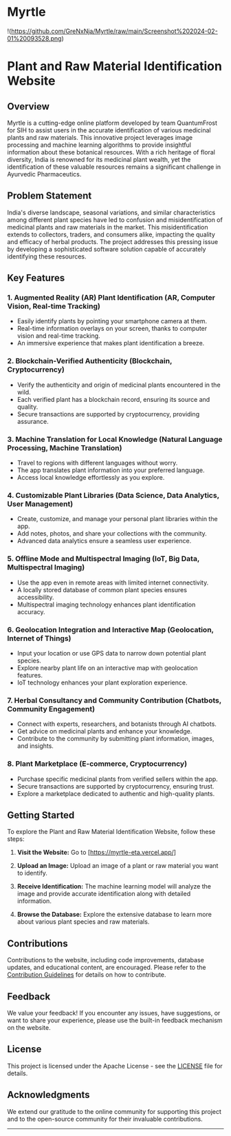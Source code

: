 # Myrtle
!(https://github.com/GreNxNja/Myrtle/raw/main/Screenshot%202024-02-01%20093528.png)


# Plant and Raw Material Identification Website

## Overview

Myrtle is a cutting-edge online platform developed by team QuantumFrost for SIH to assist users in the accurate identification of various medicinal plants and raw materials. This innovative project leverages image processing and machine learning algorithms to provide insightful information about these botanical resources. With a rich heritage of floral diversity, India is renowned for its medicinal plant wealth, yet the identification of these valuable resources remains a significant challenge in Ayurvedic Pharmaceutics.

## Problem Statement

India's diverse landscape, seasonal variations, and similar characteristics among different plant species have led to confusion and misidentification of medicinal plants and raw materials in the market. This misidentification extends to collectors, traders, and consumers alike, impacting the quality and efficacy of herbal products. The project addresses this pressing issue by developing a sophisticated software solution capable of accurately identifying these resources.

## Key Features

### 1. Augmented Reality (AR) Plant Identification (AR, Computer Vision, Real-time Tracking)

- Easily identify plants by pointing your smartphone camera at them.
- Real-time information overlays on your screen, thanks to computer vision and real-time tracking.
- An immersive experience that makes plant identification a breeze.

### 2. Blockchain-Verified Authenticity (Blockchain, Cryptocurrency)

- Verify the authenticity and origin of medicinal plants encountered in the wild.
- Each verified plant has a blockchain record, ensuring its source and quality.
- Secure transactions are supported by cryptocurrency, providing assurance.

### 3. Machine Translation for Local Knowledge (Natural Language Processing, Machine Translation)

- Travel to regions with different languages without worry.
- The app translates plant information into your preferred language.
- Access local knowledge effortlessly as you explore.

### 4. Customizable Plant Libraries (Data Science, Data Analytics, User Management)

- Create, customize, and manage your personal plant libraries within the app.
- Add notes, photos, and share your collections with the community.
- Advanced data analytics ensure a seamless user experience.

### 5. Offline Mode and Multispectral Imaging (IoT, Big Data, Multispectral Imaging)

- Use the app even in remote areas with limited internet connectivity.
- A locally stored database of common plant species ensures accessibility.
- Multispectral imaging technology enhances plant identification accuracy.

### 6. Geolocation Integration and Interactive Map (Geolocation, Internet of Things)

- Input your location or use GPS data to narrow down potential plant species.
- Explore nearby plant life on an interactive map with geolocation features.
- IoT technology enhances your plant exploration experience.

### 7. Herbal Consultancy and Community Contribution (Chatbots, Community Engagement)

- Connect with experts, researchers, and botanists through AI chatbots.
- Get advice on medicinal plants and enhance your knowledge.
- Contribute to the community by submitting plant information, images, and insights.

### 8. Plant Marketplace (E-commerce, Cryptocurrency)

- Purchase specific medicinal plants from verified sellers within the app.
- Secure transactions are supported by cryptocurrency, ensuring trust.
- Explore a marketplace dedicated to authentic and high-quality plants.
## Getting Started

To explore the Plant and Raw Material Identification Website, follow these steps:

1. **Visit the Website:** Go to [https://myrtle-eta.vercel.app/] 

2. **Upload an Image:** Upload an image of a plant or raw material you want to identify.

3. **Receive Identification:** The machine learning model will analyze the image and provide accurate identification along with detailed information.

4. **Browse the Database:** Explore the extensive database to learn more about various plant species and raw materials.

## Contributions

Contributions to the website, including code improvements, database updates, and educational content, are encouraged. Please refer to the [Contribution Guidelines](CONTRIBUTING.md) for details on how to contribute.

## Feedback

We value your feedback! If you encounter any issues, have suggestions, or want to share your experience, please use the built-in feedback mechanism on the website.

## License

This project is licensed under the Apache License - see the [LICENSE](LICENSE) file for details.

## Acknowledgments

We extend our gratitude to the online community for supporting this project and to the open-source community for their invaluable contributions.

---


